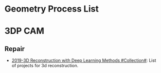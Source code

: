 # Geometry Process List

# 3DP CAM

## Repair

- [2019-3D Reconstruction with Deep Learning Methods #Collection#](https://github.com/natowi/3D-Reconstruction-with-Deep-Learning-Methods): List of projects for 3d reconstruction.
